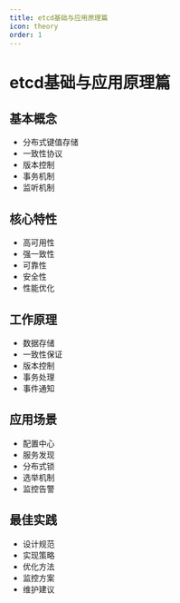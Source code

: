 ```yaml
---
title: etcd基础与应用原理篇
icon: theory
order: 1
---
```


# etcd基础与应用原理篇

## 基本概念
- 分布式键值存储
- 一致性协议
- 版本控制
- 事务机制
- 监听机制

## 核心特性
- 高可用性
- 强一致性
- 可靠性
- 安全性
- 性能优化

## 工作原理
- 数据存储
- 一致性保证
- 版本控制
- 事务处理
- 事件通知

## 应用场景
- 配置中心
- 服务发现
- 分布式锁
- 选举机制
- 监控告警

## 最佳实践
- 设计规范
- 实现策略
- 优化方法
- 监控方案
- 维护建议
